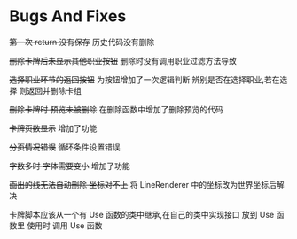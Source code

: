 # Bugs And Fixes

~~第一次 return 没有保存~~ 历史代码没有删除

~~删除卡牌后未显示其他职业按钮~~ 删除时没有调用职业过滤方法导致

~~选择职业环节的返回按钮~~ 为按钮增加了一次逻辑判断 辨别是否在选择职业,若在选择 则返回并删除卡组

~~删除卡牌时 预览未被删除~~ 在删除函数中增加了删除预览的代码

~~卡牌页数显示~~ 增加了功能

~~分页情况错误~~ 循环条件设置错误

~~字数多时 字体需要变小~~ 增加了功能

~~画出的线无法自动删除 坐标对不上~~ 将 LineRenderer 中的坐标改为世界坐标后解决

卡牌脚本应该从一个有 Use 函数的类中继承,在自己的类中实现接口 放到 Use 函数里 使用时 调用 Use 函数